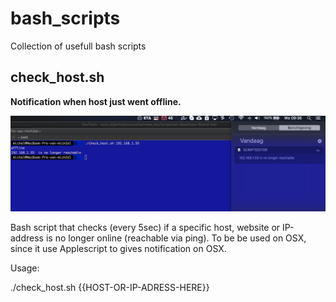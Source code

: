 # bash_scripts
Collection of usefull bash scripts





## check_host.sh
**Notification when host just went offline.**

![GitHub Logo](/IMAGES/check_host.png)

Bash script that checks (every 5sec) if a specific host, website or IP-address is no longer online (reachable via ping).
To be be used on OSX, since it use Applescript to gives notification on OSX.



Usage:

./check_host.sh {{HOST-OR-IP-ADRESS-HERE}}
